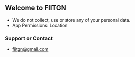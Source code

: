 ## Welcome to FIITGN

- We do not collect, use or store any of your personal data.
- App Permissions: Location

### Support or Contact

- fiitgn@gmail.com
